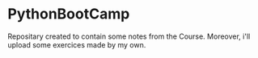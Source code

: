 # PythonBootCamp
Repositary created to contain some notes from the Course. Moreover, i'll upload some exercices made by my own.
